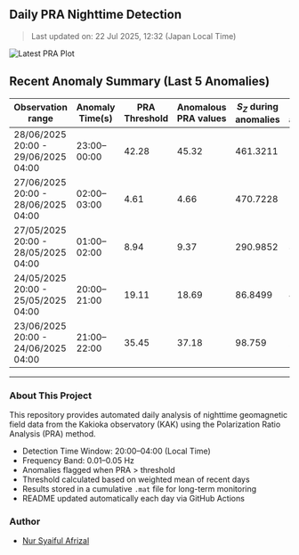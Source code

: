 ## Daily PRA Nighttime Detection

> Last updated on: 22 Jul 2025, 12:32 (Japan Local Time)

![Latest PRA Plot](INTERMAGNET_DOWNLOADS/figures/PRA_20250722.png)

## Recent Anomaly Summary (Last 5 Anomalies)

| Observation range | Anomaly Time(s) | PRA Threshold | Anomalous PRA values | $S_Z$ during anomalies | $S_G$ during anomalies | Remarks | Plot |
|-------------------|------------------|----------------|------------------------|------------------------|------------------------|---------|------|
| 28/06/2025 20:00 - 29/06/2025 04:00 | 23:00–00:00 | 42.28 | 45.32 | 461.3211 | 10.1783 | Anomaly due to increase in S_Z | ![📈](INTERMAGNET_DOWNLOADS/figures/PRA_20250629.png) |
| 27/06/2025 20:00 - 28/06/2025 04:00 | 02:00–03:00 | 4.61 | 4.66 | 470.7228 | 101.0986 | Anomaly due to increase in S_Z | ![📈](INTERMAGNET_DOWNLOADS/figures/PRA_20250628.png) |
| 27/05/2025 20:00 - 28/05/2025 04:00 | 01:00–02:00 | 8.94 | 9.37 | 290.9852 | 31.0457 | Anomaly due to increase in S_Z | ![📈](INTERMAGNET_DOWNLOADS/figures/PRA_20250528.png) |
| 24/05/2025 20:00 - 25/05/2025 04:00 | 20:00–21:00 | 19.11 | 18.69 | 86.8499 | 4.6474 | Unable to determine (No prior data) | ![📈](INTERMAGNET_DOWNLOADS/figures/PRA_20250525.png) |
| 23/06/2025 20:00 - 24/06/2025 04:00 | 21:00–22:00 | 35.45 | 37.18 | 98.759 | 2.6559 | Anomaly due to drop in S_G | ![📈](INTERMAGNET_DOWNLOADS/figures/PRA_20250624.png) |

---
### About This Project
This repository provides automated daily analysis of nighttime geomagnetic field data
from the Kakioka observatory (KAK) using the Polarization Ratio Analysis (PRA) method.

- Detection Time Window: 20:00–04:00 (Local Time)
- Frequency Band: 0.01–0.05 Hz
- Anomalies flagged when PRA > threshold
- Threshold calculated based on weighted mean of recent days
- Results stored in a cumulative `.mat` file for long-term monitoring
- README updated automatically each day via GitHub Actions

### Author
- [Nur Syaiful Afrizal](https://github.com/syaifulafrizal)
